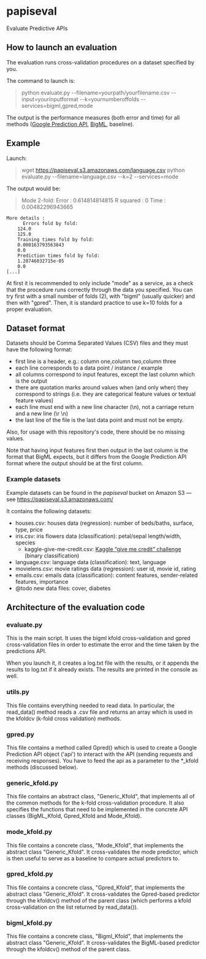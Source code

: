 # papiseval

Evaluate Predictive APIs

## How to launch an evaluation

The evaluation runs cross-validation procedures on a dataset specified by you.

The command to launch is:

> python evaluate.py --filename=yourpath/yourfilename.csv --input=yourinputformat --k=yournumberoffolds --services=bigml,gpred,mode

The output is the performance measures (both error and time) for all methods ([Google Prediction API](http://cloud.google.com/prediction/), [BigML](http://www.bigml.com/), baseline).


## Example

Launch:

> wget https://papiseval.s3.amazonaws.com/language.csv
> python evaluate.py --filename=language.csv --k=2 --services=mode

The output would be:

>	Mode 2-fold:
		  Error :      0.614814814815
		  R squared :  0
		  Time  :      0.00482296943665

	More details :
		  Errors fold by fold:
		124.0
		125.0
		Training times fold by fold:
		0.000163793563843
		0.0
		Prediction times fold by fold:
		1.28746032715e-05
		0.0
	[...]

At first it is recommended to only include "mode" as a service, as a check that the procedure runs correctly through the data you specified. You can try first with a small number of folds (2), with "bigml" (usually quicker) and then with "gpred". Then, it is standard practice to use k=10 folds for a proper evaluation.

## Dataset format

Datasets should be Comma Separated Values (CSV) files and they must have the following format:

 * first line is a header, e.g.: column one,column two,column three
 * each line corresponds to a data point / instance / example
 * all columns correspond to input features, except the last column which is the output
 * there are quotation marks around values when (and only when) they correspond to strings (i.e. they are categorical feature values or textual feature values)
 * each line must end with a new line character (\n), not a carriage return and a new line (\r \n)
 * the last line of the file is the last data point and must not be empty.

Also, for usage with this repository's code, there should be no missing values.

Note that having input features first then output in the last column is the format that BigML expects, but it differs from the Google Prediction API format where the output should be at the first column.

### Example datasets

Example datasets can be found in the _papiseval_ bucket on Amazon S3 — see https://papiseval.s3.amazonaws.com/

It contains the following datasets:

  * houses.csv:      houses data (regression): number of beds/baths, surface, type, price
  * iris.csv:        iris flowers data (classification): petal/sepal length/width, species
	* kaggle-give-me-credit.csv: [Kaggle “give me credit” challenge](https://www.kaggle.com/c/GiveMeSomeCredit) (binary classification)
  * language.csv:    language data (classification): text, language
  * movielens.csv:   movie ratings data (regression): user id, movie id, rating
  * emails.csv:      emails data (classification): content features, sender-related features, importance
  * @todo new data files: cover, diabetes


## Architecture of the evaluation code

### evaluate.py

This is the main script. It uses the bigml kfold cross-validation and gpred cross-validation files in order to estimate the error and the time taken by the predictions API.

When you launch it, it creates a log.txt file with the results, or it appends the results to log.txt if it already exists. The results are printed in the console as well.

### utils.py

This file contains everything needed to read data. In particular, the read_data() method reads a .csv file and returns an array which is used in the kfoldcv (k-fold cross validation) methods.

### gpred.py

This file contains a method called Gpred() which is used to create a Google Prediction API object ('api') to interact with the API (sending requests and receiving responses). You have to feed the api as a parameter to the *_kfold methods (discussed below).

### generic_kfold.py

This file contains an abstract class, "Generic_Kfold", that implements all of the common methods for the k-fold cross-validation procedure. It also specifies the functions that need to be implemented in the concrete API classes (BigML_Kfold, Gpred_Kfold and Mode_Kfold).

### mode_kfold.py

This file contains a concrete class, "Mode_Kfold", that implements the abstract class "Generic_Kfold". It cross-validates the mode predictor, which is then useful to serve as a baseline to compare actual predictors to.

### gpred_kfold.py

This file contains a concrete class, "Gpred_Kfold", that implements the abstract class "Generic_Kfold". It cross-validates the Gpred-based predictor through the kfoldcv() method of the parent class (which performs a kfold cross-validation on the list returned by read_data()).

### bigml_kfold.py

This file contains a concrete class, "Bigml_Kfold", that implements the abstract class "Generic_Kfold". It cross-validates the BigML-based predictor through the kfoldcv() method of the parent class.
